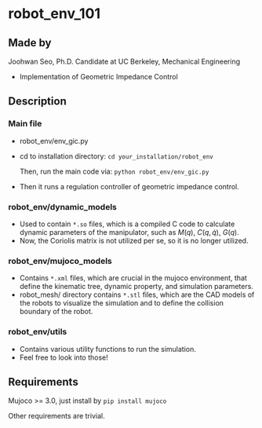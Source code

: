 # robot_env_101

## Made by
Joohwan Seo, Ph.D. Candidate at UC Berkeley, Mechanical Engineering
- Implementation of Geometric Impedance Control

## Description
### Main file
- robot_env/env_gic.py
- cd to installation directory:
  `cd your_installation/robot_env`
  
  Then, run the main code via:
  `python robot_env/env_gic.py`
- Then it runs a regulation controller of geometric impedance control. 

### robot_env/dynamic_models
- Used to contain `*.so` files, which is a compiled C code to calculate dynamic parameters of the manipulator, such as $M(q)$, $C(q,\dot{q})$, $G(q)$.
- Now, the Coriolis matrix is not utilized per se, so it is no longer utilized.

### robot_env/mujoco_models
- Contains `*.xml` files, which are crucial in the mujoco environment, that define the kinematic tree, dynamic property, and simulation parameters.
- robot_mesh/ directory contains `*.stl` files, which are the CAD models of the robots to visualize the simulation and to define the collision boundary of the robot.

### robot_env/utils
- Contains various utility functions to run the simulation.
- Feel free to look into those!

## Requirements
Mujoco >= 3.0, just install by
`pip install mujoco`

Other requirements are trivial.
